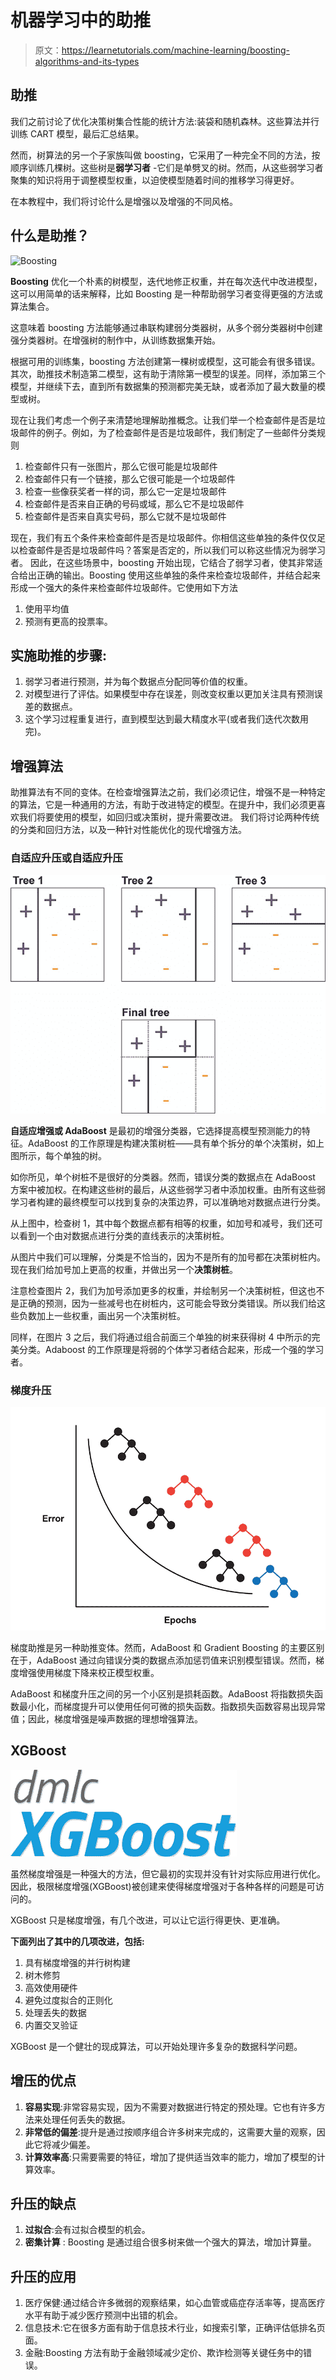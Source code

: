# 机器学习中的助推

> 原文：<https://learnetutorials.com/machine-learning/boosting-algorithms-and-its-types>

## 助推

我们之前讨论了优化决策树集合性能的统计方法:装袋和随机森林。这些算法并行训练 CART 模型，最后汇总结果。

然而，树算法的另一个子家族叫做 boosting，它采用了一种完全不同的方法，按顺序训练几棵树。这些树是**弱学习者** -它们是单劈叉的树。然而，从这些弱学习者聚集的知识将用于调整模型权重，以迫使模型随着时间的推移学习得更好。

在本教程中，我们将讨论什么是增强以及增强的不同风格。

## 什么是助推？

![Boosting](img/d764e79f65358242654cc8690286cb66.png)

**Boosting** 优化一个朴素的树模型，迭代地修正权重，并在每次迭代中改进模型，这可以用简单的话来解释，比如 Boosting 是一种帮助弱学习者变得更强的方法或算法集合。

这意味着 boosting 方法能够通过串联构建弱分类器树，从多个弱分类器树中创建强分类器树。在增强树的制作中，从训练数据集开始。

根据可用的训练集，boosting 方法创建第一棵树或模型，这可能会有很多错误。其次，助推技术制造第二模型，这有助于清除第一模型的误差。同样，添加第三个模型，并继续下去，直到所有数据集的预测都完美无缺，或者添加了最大数量的模型或树。

现在让我们考虑一个例子来清楚地理解助推概念。让我们举一个检查邮件是否是垃圾邮件的例子。例如，为了检查邮件是否是垃圾邮件，我们制定了一些邮件分类规则

1.  检查邮件只有一张图片，那么它很可能是垃圾邮件
2.  检查邮件只有一个链接，那么它很可能是一个垃圾邮件
3.  检查一些像获奖者一样的词，那么它一定是垃圾邮件
4.  检查邮件是否来自正确的号码或域，那么它不是垃圾邮件
5.  检查邮件是否来自真实号码，那么它就不是垃圾邮件

现在，我们有五个条件来检查邮件是否是垃圾邮件。你相信这些单独的条件仅仅足以检查邮件是否是垃圾邮件吗？答案是否定的，所以我们可以称这些情况为弱学习者。
因此，在这些场景中，boosting 开始出现，它结合了弱学习者，使其非常适合给出正确的输出。Boosting 使用这些单独的条件来检查垃圾邮件，并结合起来形成一个强大的条件来检查邮件垃圾邮件。它使用如下方法

1.  使用平均值
2.  预测有更高的投票率。

## 实施助推的步骤:

1.  弱学习者进行预测，并为每个数据点分配同等价值的权重。
2.  对模型进行了评估。如果模型中存在误差，则改变权重以更加关注具有预测误差的数据点。
3.  这个学习过程重复进行，直到模型达到最大精度水平(或者我们迭代次数用完)。

## 增强算法

助推算法有不同的变体。在检查增强算法之前，我们必须记住，增强不是一种特定的算法，它是一种通用的方法，有助于改进特定的模型。在提升中，我们必须更喜欢我们将要使用的模型，如回归或决策树，提升需要改进。
我们将讨论两种传统的分类和回归方法，以及一种针对性能优化的现代增强方法。

### 自适应升压或自适应升压

![Boosting](img/7934a4103af2027a5556c893b8adbde6.png)

**自适应增强或 AdaBoost** 是最初的增强分类器，它选择提高模型预测能力的特征。AdaBoost 的工作原理是构建决策树桩——具有单个拆分的单个决策树，如上图所示，每个单独的树。

如你所见，单个树桩不是很好的分类器。然而，错误分类的数据点在 AdaBoost 方案中被加权。在构建这些树的最后，从这些弱学习者中添加权重。由所有这些弱学习者构建的最终模型可以找到复杂的决策边界，可以准确地对数据点进行分类。

从上图中，检查树 1，其中每个数据点都有相等的权重，如加号和减号，我们还可以看到一个由对数据点进行分类的直线表示的决策树桩。

从图片中我们可以理解，分类是不恰当的，因为不是所有的加号都在决策树桩内。现在我们给加号加上更高的权重，并做出另一个**决策树桩**。

注意检查图片 2，我们为加号添加更多的权重，并绘制另一个决策树桩，但这也不是正确的预测，因为一些减号也在树桩内，这可能会导致分类错误。所以我们给这些负数加上一些权重，画出另一个决策树桩。

同样，在图片 3 之后，我们将通过组合前面三个单独的树来获得树 4 中所示的完美分类。Adaboost 的工作原理是将弱的个体学习者结合起来，形成一个强的学习者。

### 梯度升压

![Boosting](img/1ae71939d528c64eca8488ead7a803e6.png)

梯度助推是另一种助推变体。然而，AdaBoost 和 Gradient Boosting 的主要区别在于，AdaBoost 通过向错误分类的数据点添加惩罚值来识别模型错误。然而，梯度增强使用梯度下降来校正模型权重。

AdaBoost 和梯度升压之间的另一个小区别是损耗函数。AdaBoost 将指数损失函数最小化，而梯度提升可以使用任何可微的损失函数。指数损失函数容易出现异常值；因此，梯度增强是噪声数据的理想增强算法。

## XGBoost

![Boosting](img/b55dc0bcad7b25a90d3666ce0b42504b.png)

虽然梯度增强是一种强大的方法，但它最初的实现并没有针对实际应用进行优化。因此，极限梯度增强(XGBoost)被创建来使得梯度增强对于各种各样的问题是可访问的。

XGBoost 只是梯度增强，有几个改进，可以让它运行得更快、更准确。

**下面列出了其中的几项改进，包括:**

1.  具有梯度增强的并行树构建
2.  树木修剪
3.  高效使用硬件
4.  避免过度拟合的正则化
5.  处理丢失的数据
6.  内置交叉验证

XGBoost 是一个健壮的现成算法，可以开始处理许多复杂的数据科学问题。

## 增压的优点

1.  **容易实现**:非常容易实现，因为不需要对数据进行特定的预处理。它也有许多方法来处理任何丢失的数据。
2.  **非常低的偏差**:提升是通过按顺序组合许多树来完成的，这需要大量的观察，因此它将减少偏差。
3.  **计算效率高**:只需要需要的特征，增加了提供适当效率的能力，增加了模型的计算效率。

## 升压的缺点

1.  **过拟合**:会有过拟合模型的机会。
2.  **密集计算** : Boosting 是通过组合很多树来做一个强大的算法，增加计算量。

## 升压的应用

1.  医疗保健:通过结合许多微弱的观察结果，如心血管或癌症存活率等，提高医疗水平有助于减少医疗预测中出错的机会。
2.  信息技术:它在很多方面有助于信息技术行业，如搜索引擎，正确评估低排名页面。
3.  金融:Boosting 方法有助于金融领域减少定价、欺诈检测等关键任务中的错误。